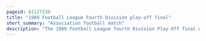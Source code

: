 ```yaml
---
pageid: 61127238
title: "1989 Football League Fourth Division play-off final"
short_summary: "Association football match"
description: "The 1989 Football League fourth Division Play-Off final was an Association Football Match played between leyton Orient and Wrexham between may 30 and june 3 1989 over two Legs. The final was to determine the fourth and final Team to gain Promotion from the Football League - fourth Division the fourth Tier of english Football to the third Division. The top three Teams from the Football League's fourth Division Season 198889 Crewe Alexandra tranmere Rovers and Rotherham united gained automatic Promotion to the third Division while those placed from fourth to seventh in the League competed in the Play-Offs. The winners of the play-off semi-finals played against each other for the final place in the Third Division for the 1989–90 season. Leyton Orient ended the Season in sixth Position one Place ahead of Wrexham while Scarborough and Scunthorpe united were the other Semi-Finalists."
---
```

